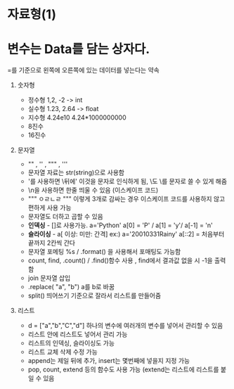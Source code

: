  # 자료형(1)
 # 변수는 Data를 담는 상자다.  
   =를 기준으로 왼쪽에 오른쪽에 있는 데이터를 넣는다는 약속
  1. 숫자형
     - 정수형 1,2, -2 -> int
     - 실수형 1.23, 2.64 -> float
     - 지수형 4.24e10  4.24*1000000000
     - 8진수 
     - 16진수
        
  1. 문자열 
     - "" , '' , """ , '''
     - 문자열 자료는 str(string)으로 사용함
     - \'를 사용하면 \뒤에' 이것을 문자로 인식하게 됨, \\도 \를 문자로 쓸 수 있게 해줌
     - \n을 사용하면 한줄 띄울 수 있음 (이스케이프 코드)
     - """ ㅇㄹㄴㄹ """ 이렇게 3개로 감싸는 경우 이스케이프 코드를 사용하지 않고 편하게 사용 가능 
     - 문자열도 더하고 곱할 수 있음
     - **인덱싱** - []로 사용가능. a='Python' a[0] = 'P' / a[1] = 'y'/ a[-1] = 'n'
     - **슬라이싱** - a[ 이상: 미만: 간격]  ex:) a='20010331Rainy'  a[::2] = 처음부터 끝까지 2칸씩 간다
     - 문자열 포메팅 %s  / .format() 을 사용해서 포매팅도 가능함
     - count, find, .count() / .find()함수 사용 , find에서 결과값 없을 시 -1을 출력함
     - join 문자열 삽입 
     - .replace( "a", "b") a를 b로 바꿈
     - split() 띄어쓰기 기준으로 잘라서 리스트를 만들어줌
     
  1. 리스트
     - d = ["a","b","C","d"] 하나의 변수에 여러개의 변수를 넣어서 관리할 수 있음
     - 리스트 안에 리스트도 넣어서 관리 가능
     - 리스트의 인덱싱, 슬라이싱도 가능
     - 리스트 교체 삭제 수정 가능
     - append는 제일 뒤에 추가, insert는 몇번째에 넣을지 지정 가능
     - pop, count, extend 등의 함수도 사용 가능 (extend는 리스트에 리스트를 붙일 수 있음
